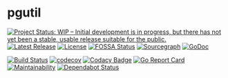 # pgutil

[![Project Status: WIP – Initial development is in progress, but there has not yet been a stable, usable release suitable for the public.](https://www.repostatus.org/badges/latest/wip.svg)](https://www.repostatus.org/#wip)
[![Latest Release](https://img.shields.io/github/release/sjansen/pgutil.svg)](https://github.com/sjansen/pgutil/releases)
[![License](https://img.shields.io/github/license/sjansen/pgutil.svg)](https://github.com/sjansen/pgutil/blob/master/LICENSE)
[![FOSSA Status](https://app.fossa.com/api/projects/custom%2B6054%2Fpgutil.svg?type=shield)](https://app.fossa.com/projects/custom%2B6054%2Fpgutil?ref=badge_shield)
[![Sourcegraph](https://sourcegraph.com/github.com/sjansen/pgutil/-/badge.svg)](https://sourcegraph.com/github.com/sjansen/pgutil?badge)
[![GoDoc](https://godoc.org/github.com/sjansen/pgutil?status.svg)](https://godoc.org/github.com/sjansen/pgutil)

[![Build Status](https://travis-ci.com/sjansen/pgutil.svg?branch=master)](https://travis-ci.com/sjansen/pgutil)
[![codecov](https://codecov.io/gh/sjansen/pgutil/branch/master/graph/badge.svg)](https://codecov.io/gh/sjansen/pgutil)
[![Codacy Badge](https://api.codacy.com/project/badge/Grade/b6ad11b1b0f2437fb31a1b428265f0a3)](https://www.codacy.com/app/sjansen/pgutil)
[![Go Report Card](https://goreportcard.com/badge/github.com/sjansen/pgutil)](https://goreportcard.com/report/github.com/sjansen/pgutil)
[![Maintainability](https://api.codeclimate.com/v1/badges/74ddd0e57451465f9b2e/maintainability)](https://codeclimate.com/github/sjansen/pgutil/maintainability)
[![Dependabot Status](https://api.dependabot.com/badges/status?host=github&repo=sjansen/pgutil)](https://dependabot.com)
